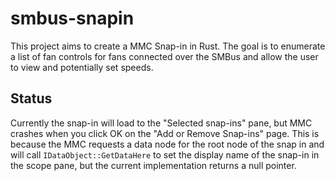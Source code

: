 # smbus-snapin

This project aims to create a MMC Snap-in in Rust. The goal is to enumerate a
list of fan controls for fans connected over the SMBus and allow the user to
view and potentially set speeds.

## Status

Currently the snap-in will load to the "Selected snap-ins" pane, but MMC
crashes when you click OK on the "Add or Remove Snap-ins" page. This is because
the MMC requests a data node for the root node of the snap in and will call
`IDataObject::GetDataHere` to set the display name of the snap-in in the scope
pane, but the current implementation returns a null pointer.
